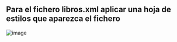 ## Para el fichero libros.xml aplicar una hoja de estilos que aparezca el fichero

![image](https://github.com/user-attachments/assets/0a453d7e-816b-43c0-8c30-cf994c99cf54)
